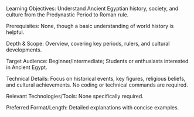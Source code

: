 Learning Objectives: Understand Ancient Egyptian history, society, and culture from the Predynastic Period to Roman rule.

Prerequisites: None, though a basic understanding of world history is helpful.

Depth & Scope: Overview, covering key periods, rulers, and cultural developments.

Target Audience: Beginner/Intermediate; Students or enthusiasts interested in Ancient Egypt.

Technical Details: Focus on historical events, key figures, religious beliefs, and cultural achievements. No coding or technical commands are required.

Relevant Technologies/Tools: None specifically required.

Preferred Format/Length: Detailed explanations with concise examples.
